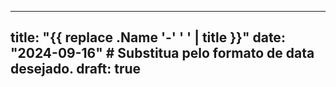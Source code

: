 ----
title: "{{ replace .Name '-' ' ' | title }}"
date: "2024-09-16" # Substitua pelo formato de data desejado.
draft: true
----
